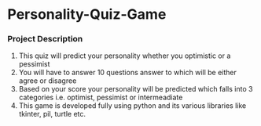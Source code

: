 # Personality-Quiz-Game

### **Project Description**

1. This quiz will predict your personality whether you optimistic or a pessimist
2. You will have to answer 10 questions answer to which will be either agree or disagree
3. Based on your score your personality will be predicted which falls into 3 categories i.e. optimist, pessimist or
intermeadiate
4. This game is developed fully using python and its various libraries like tkinter, pil, turtle etc.
